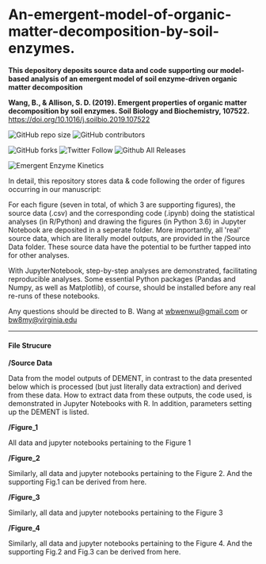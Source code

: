 # An-emergent-model-of-organic-matter-decomposition-by-soil-enzymes.
**This depository deposits source data and code supporting our model-based analysis of an  emergent model of soil enzyme-driven organic matter decomposition**

**Wang, B., & Allison, S. D. (2019). Emergent properties of organic matter decomposition by soil enzymes. Soil Biology and Biochemistry, 107522.** https://doi.org/10.1016/j.soilbio.2019.107522

![GitHub repo size](https://img.shields.io/github/repo-size/bioatmosphere/An_emergent_soil_enzyme_decomposition_model)
![GitHub contributors](https://img.shields.io/github/contributors/bioatmosphere/An_emergent_soil_enzyme_decomposition_model)
<!--![GitHub stars](https://img.shields.io/github/stars/bioatmosphere/An_emergent_soil_enzyme_decomposition_model?style=social) -->
![GitHub forks](https://img.shields.io/github/forks/bioatmosphere/An_emergent_soil_enzyme_decomposition_model?style=social)
![Twitter Follow](https://img.shields.io/twitter/follow/bioatmo_sphere?style=social)
![Github All Releases](https://img.shields.io/github/downloads/bioatmosphere/An_emergent_soil_enzyme_decomposition_model/total.svg)

![Emergent Enzyme Kinetics](https://pbs.twimg.com/media/D9zCMN3U8AAq1DF?format=jpg&name=4096x4096)

In detail, this repository stores data & code following the order of figures occurring in our manuscript:

For each figure (seven in total, of which 3 are supporting figures), the source data (.csv) and the corresponding code (.ipynb) doing the statistical analyses (in R/Python) and drawing the figures (in Python 3.6) in Jupyter Notebook are deposited in a seperate folder. More importantly, all 'real' source data, which are literally model outputs, are provided in the /Source Data folder. These source data have the potential to be further tapped into for other analyses.

With JupyterNotebook, step-by-step analyses are demonstrated, facilitating reproducible analyses. Some essential Python packages (Pandas and Numpy, as well as Matplotlib), of course, should be installed before any real re-runs of these notebooks.

Any questions should be directed to B. Wang at wbwenwu@gmail.com or bw8my@virginia.edu

------------------------------------------------------------------------------------------------------------------------------------------
#### File Strucure

**/Source Data**

Data from the model outputs of DEMENT, in contrast to the data presented below which is processed (but just literally data extraction) and derived from these data. How to extract data from these outputs, the code used, is demonstrated in Jupyter Notebooks with R. In addition, parameters setting up the DEMENT is listed.

**/Figure_1**

All data and jupyter notebooks pertaining to the Figure 1

**/Figure_2**

Similarly, all data and jupyter notebooks pertaining to the Figure 2. And the supporting Fig.1 can be derived from here.

**/Figure_3**

Similarly, all data and jupyter notebooks pertaining to the Figure 3

**/Figure_4**

Similarly, all data and jupyter notebooks pertaining to the Figure 4. And the supporting Fig.2 and Fig.3 can be derived from here.
